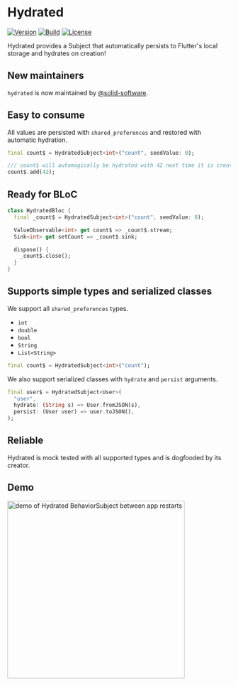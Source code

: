 # Hydrated

[![Version](https://img.shields.io/pub/v/hydrated)](https://pub.dev/packages/hydrated)
[![Build](https://img.shields.io/github/workflow/status/lukepighetti/hydrated/Flutter)](https://github.com/lukepighetti/hydrated/actions?query=Flutter)
[![License](https://img.shields.io/github/license/lukepighetti/hydrated)](https://opensource.org/licenses/MIT)

Hydrated provides a Subject that automatically persists to Flutter's local storage and hydrates on creation!

## New maintainers

`hydrated` is now maintained by [@solid-software](https://github.com/solid-software).

## Easy to consume

All values are persisted with `shared_preferences` and restored with automatic hydration.

```dart
final count$ = HydratedSubject<int>("count", seedValue: 0);

/// count$ will automagically be hydrated with 42 next time it is created
count$.add(42);
```

## Ready for BLoC

```dart
class HydratedBloc {
  final _count$ = HydratedSubject<int>("count", seedValue: 0);

  ValueObservable<int> get count$ => _count$.stream;
  Sink<int> get setCount => _count$.sink;

  dispose() {
    _count$.close();
  }
}
```

## Supports simple types and serialized classes

We support all `shared_preferences` types.

- `int`
- `double`
- `bool`
- `String`
- `List<String>`

```dart
final count$ = HydratedSubject<int>("count");
```

We also support serialized classes with `hydrate` and `persist` arguments.

```dart
final user$ = HydratedSubject<User>(
  "user",
  hydrate: (String s) => User.fromJSON(s),
  persist: (User user) => user.toJSON(),
);
```

## Reliable

Hydrated is mock tested with all supported types and is dogfooded by its creator.

## Demo

<img alt="demo of Hydrated BehaviorSubject between app restarts" src="https://raw.githubusercontent.com/lukepighetti/hydrated/master/doc/hydrated.gif" width="400">

